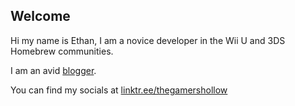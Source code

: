 ## Welcome
Hi my name is Ethan, I am a novice developer in the Wii U and 3DS Homebrew communities. 

I am an avid [blogger](https://thegamershollow.github.io). 

You can find my socials at [linktr.ee/thegamershollow](https://linktr.ee/thegamershollow)
